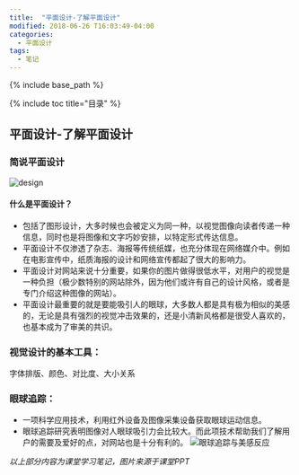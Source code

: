 ```yaml
---
title:  "平面设计-了解平面设计"
modified: 2018-06-26 T16:03:49-04:00
categories: 
  - 平面设计
tags:
  - 笔记 
---
```

 
{% include base_path %}
 
{% include toc title="目录" %}

 
  
## 平面设计-了解平面设计
 
### 简说平面设计
![design](https://upload-images.jianshu.io/upload_images/9437529-5b33cccd2d7f32d6.jpg?imageMogr2/auto-orient/strip%7CimageView2/2/w/1240)


#### 什么是平面设计？
- 包括了图形设计，大多时候也会被定义为同一种，以视觉图像向读者传递一种信息，同时也是将图像和文字巧妙安排，以特定形式传达信息。
- 平面设计不仅渗透了杂志、海报等传统纸媒，也充分体现在网络媒介中。例如在电影宣传中，纸质海报的设计和网络宣传都起了很大的影响力。
- 平面设计对网站来说十分重要，如果你的图片做得很低水平，对用户的视觉是一种负担（极少数特别的网站除外，因为他们或许有自己的设计风格，或者是专门介绍这种图像的网站）。
- 平面设计最重要的就是要能吸引人的眼球，大多数人都是具有极为相似的美感的，无论是具有强烈的视觉冲击效果的，还是小清新风格都是很受人喜欢的，也基本成为了审美的共识。

### 视觉设计的基本工具：
字体排版、颜色、对比度、大小关系

### 眼球追踪：
- 一项科学应用技术，利用红外设备及图像采集设备获取眼球运动信息。
- 眼球追踪研究表明图像对人眼球吸引力会比较大。而此项技术帮助我们了解用户的需要及爱好的点，对网站也是十分有利的。
![眼球追踪与美感反应](https://upload-images.jianshu.io/upload_images/9437529-8a3f315e0944f5d7.png?imageMogr2/auto-orient/strip%7CimageView2/2/w/1240)

*以上部分内容为课堂学习笔记，图片来源于课堂PPT*
